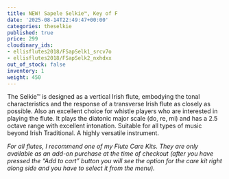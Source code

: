 ```yaml
---
title: NEW! Sapele Selkie™, Key of F
date: '2025-08-14T22:49:47+00:00'
categories: theselkie
published: true
price: 299
cloudinary_ids:
- ellisflutes2018/FSapSelk1_srcv7o
- ellisflutes2018/FSapSelk2_nxhdxx
out_of_stock: false
inventory: 1
weight: 450
---
```


The Selkie™ is designed as a vertical Irish flute, embodying the tonal characteristics and the response of a transverse Irish flute as closely as possible.  Also an excellent choice for whistle players who are interested in playing the flute.   It plays the diatonic major scale (do, re, mi) and has a 2.5 octave range with excellent intonation.  Suitable for all types of music beyond Irish Traditional.  A highly versatile instrument.

*For all flutes, I recommend one of my Flute Care Kits. They are only available as an add-on purchase at the time of checkout (after you have pressed the “Add to cart” button you will see the option for the care kit right along side and you have to select it from the menu).*
